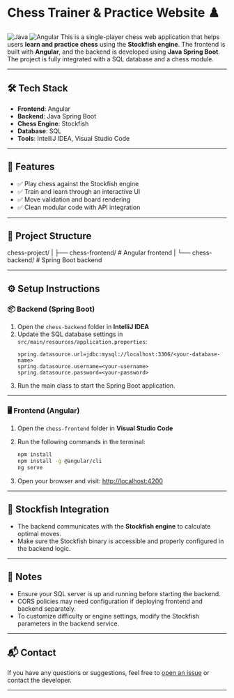 # Chess Trainer & Practice Website ♟️
 ![Java](https://img.shields.io/badge/backend-Java%20SpringBoot-green.svg) ![Angular](https://img.shields.io/badge/frontend-Angular-red.svg)
This is a single-player chess web application that helps users **learn and practice chess** using the **Stockfish engine**. The frontend is built with **Angular**, and the backend is developed using **Java Spring Boot**. The project is fully integrated with a SQL database and a chess module.

---

## 🛠️ Tech Stack

- **Frontend**: Angular
- **Backend**: Java Spring Boot
- **Chess Engine**: Stockfish
- **Database**: SQL
- **Tools**: IntelliJ IDEA, Visual Studio Code

---

## 🚀 Features

- ✅ Play chess against the Stockfish engine
- ✅ Train and learn through an interactive UI
- ✅ Move validation and board rendering
- ✅ Clean modular code with API integration

---

## 📁 Project Structure
chess-project/
|
├── chess-frontend/ # Angular frontend
|
└── chess-backend/ # Spring Boot backend


---

## ⚙️ Setup Instructions

### 📦 Backend (Spring Boot)

1. Open the `chess-backend` folder in **IntelliJ IDEA**
2. Update the SQL database settings in `src/main/resources/application.properties`:
    ```properties
    spring.datasource.url=jdbc:mysql://localhost:3306/<your-database-name>
    spring.datasource.username=<your-username>
    spring.datasource.password=<your-password>
    ```
3. Run the main class to start the Spring Boot application.

---

### 🖥️ Frontend (Angular)

1. Open the `chess-frontend` folder in **Visual Studio Code**
2. Run the following commands in the terminal:

    ```bash
    npm install
    npm install -g @angular/cli
    ng serve
    ```

3. Open your browser and visit: [http://localhost:4200](http://localhost:4200)

---

## 🤖 Stockfish Integration

- The backend communicates with the **Stockfish engine** to calculate optimal moves.
- Make sure the Stockfish binary is accessible and properly configured in the backend logic.

---

## 📌 Notes

- Ensure your SQL server is up and running before starting the backend.
- CORS policies may need configuration if deploying frontend and backend separately.
- To customize difficulty or engine settings, modify the Stockfish parameters in the backend service.

---

## 📬 Contact

If you have any questions or suggestions, feel free to [open an issue](https://github.com/your-repo/issues) or contact the developer.

---
